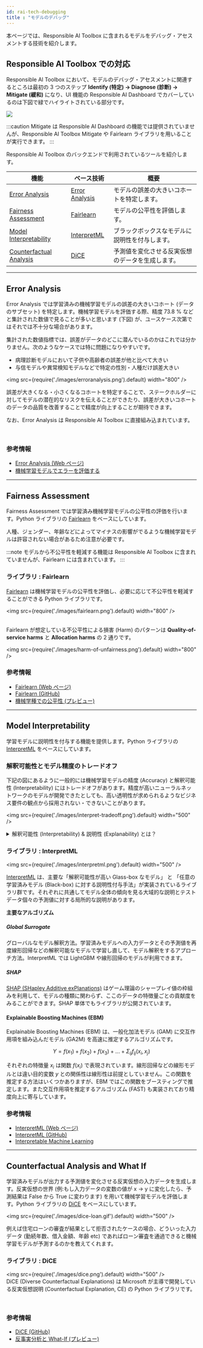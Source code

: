 ```yaml
---
id: rai-tech-debugging
title : "モデルのデバッグ"
---
```



本ページでは、Responsible AI Toolbox に含まれるモデルをデバッグ・アセスメントする技術を紹介します。

## Responsible AI Toolbox での対応
Responsible AI Toolbox において、モデルのデバッグ・アセスメントに関連するところは最初の 3 つのステップ **Identify (特定) → Diagnose (診断) → Mitigate (緩和)** になり、UI 機能の Responsible AI Dashboard でカバーしているのは下図で緑でハイライトされている部分です。

<img src="https://raw.githubusercontent.com/microsoft/responsible-ai-widgets/main/img/responsible-ai-dashboard.png" />



:::caution
Mitigate は Responsible AI Dashboard の機能では提供されていませんが、Responsible AI Toolbox Mitigate や Fairlearn ライブラリを用いることが実行できます。
:::

Responsible AI Toolbox のバックエンドで利用されているツールを紹介します。


|機能     |ベース技術   |概要|
|---------|---------|---------|
|[Error Analysis](#error-analysis)|[Error Analysis](https://erroranalysis.ai/)|モデルの誤差の大きいコホートを特定します。|
|[Fairness Assessment](#fairness-assessment)|[Fairlearn](https://github.com/fairlearn/fairlearn)|モデルの公平性を評価します。|
|[Model Interpretability](#model-interpretability)|[InterpretML](http://interpret.ml/)|ブラックボックスなモデルに説明性を付与します。|
|[Counterfactual Analysis](#counterfactual-analysis-and-what-if)|[DiCE](https://github.com/interpretml/DiCE)|予測値を変化させる反実仮想のデータを生成します。|

---

## Error Analysis

Error Analysis では学習済みの機械学習モデルの誤差の大きいコホート (データのサブセット) を特定します。機械学習モデルを評価する際、精度 73.8 % などと集計された数値で見ることが多いと思います (下図) が、ユースケース次第ではそれでは不十分な場合があります。

集計された数値指標では、誤差がデータのどこに潜んでいるのかはこれでは分かりません。次のようなケースでは特に問題になりやすいです。

- 病理診断モデルにおいて子供や高齢者の誤差が他と比べて大きい
- 与信モデルや異常検知モデルなどで特定の性別・人種だけ誤差大きい

<img src={require('./images/erroranalysis.png').default} width="800" /><br/>


誤差が大きくなる・小さくなるコホートを特定することで、ステークホルダーに対してモデルの潜在的なリスクを伝えることができたり、誤差が大きいコホートのデータの品質を改善することで精度が向上することが期待できます。

なお、Error Analysis は Responsible AI Toolbox に直接組み込まれています。

<br/>


### 参考情報
- [Error Analysis (Web ページ)](https://erroranalysis.ai/)
- [機械学習モデルでエラーを評価する](https://learn.microsoft.com/ja-jp/azure/machine-learning/concept-error-analysis)

---

## Fairness Assessment

Fairness Assessment では学習済み機械学習モデルの公平性の評価を行います。Python ライブラリの [Fairlearn](https://github.com/fairlearn/fairlearn) をベースにしています。

人種、ジェンダー、年齢などによってマイナスの影響がでるような機械学習モデルは許容されない場合があるため注意が必要です。

:::note
モデルから不公平性を軽減する機能は Responsible AI Toolbox に含まれていませんが、Fairlearn には含まれています。
:::

### ライブラリ : Fairlearn

[Fairlearn](https://fairlearn.org/) は機械学習モデルの公平性を評価し、必要に応じて不公平性を軽減することができる Python ライブラリです。

<img 
    src={require('./images/fairlearn.png').default}
    width="800"
/>
<br/><br/>

Fairlearn が想定している不公平性による損害 (Harm) のパターンは **Quality-of-service harms** と **Allocation harms** の 2 通りです。

<img 
    src={require('./images/harm-of-unfairness.png').default}
    width="800"
/>
<br/>

### 参考情報
- [Fairlearn (Web ページ)](https://fairlearn.org/)
- [Fairlearn (GitHub)](https://github.com/fairlearn/fairlearn)
- [機械学種での公平性 (プレビュー)](https://learn.microsoft.com/ja-jp/azure/machine-learning/concept-fairness-ml)

---

## Model Interpretability

学習モデルに説明性を付与する機能を提供します。Python ライブラリの [InterpretML](http://interpret.ml/) をベースにしています。


### 解釈可能性とモデル精度のトレードオフ

下記の図にあるように一般的には機械学習モデルの精度 (Accuracy) と解釈可能性 (Interpretability) にはトレードオフがあります。精度が高いニューラルネットワークのモデルが開発できたとしても、高い透明性が求められるようなビジネス要件の観点から採用されない・できないことがあります。

<img src={require('./images/interpret-tradeoff.png').default} width="500" /><br/>



<details>
<summary>解釈可能性 (Interpretability) & 説明性 (Explanability) とは？
</summary>

**Explainability** <br/>
機械学習モデルの挙動を人間が説明できることを指します。通常複雑なモデル (Blackbox) を Agnostic な説明手法を用いてモデルに対する入力と出力の関係性からモデルを説明します。

<img src={require('./images/blackbox-model.png').default} width="500" /><br/>

**Interpretability** <br/>
予測値を算出するまでのアルゴリズム内部の過程が、人間が解釈できる機械学習モデル (Glassbox) を指します。

<img src={require('./images/glassbox-model.png').default} width="500" /><br/>

</details>

### ライブラリ : InterpretML

<img src={require('./images/interpretml.png').default} width="500" /><br/>

[InterpretML](https://interpret.ml/) は、主要な「解釈可能性が高い Glass-box なモデル」 と 「任意の学習済みモデル (Black-box) に対する説明性付与手法」が実装されているライブラリ群です。それぞれに共通してモデル全体の傾向を見る大域的な説明とテストデータ個々の予測値に対する局所的な説明があります。

**主要なアルゴリズム**
##### Global Surrogate

グローバルなモデル解釈方法。学習済みモデルへの入力データとその予測値を再度線形回帰などの解釈可能なモデルで学習し直して、モデル解釈をするアプローチ方法。InterpretML では LightGBM や線形回帰のモデルが利用できます。


##### SHAP

[SHAP (SHapley Additive exPlanations)](https://github.com/slundberg/shap) はゲーム理論のシャープレイ値の枠組みを利用して、モデルの種類に関わらず、ここのデータの特徴量ごとの貢献度をみることができます。SHAP 単体でもライブラリが公開されています。


#### Explainable Boosting Machines (EBM)

Explainable Boosting Machines (EBM) は、一般化加法モデル (GAM) に交互作用項を組み込んだモデル (GA2M) を高速に推定するアルゴリズムです。

$$
Y =  f(x_1) + f(x_2) + f(x_3) + ... + \Sigma_{ij} f_{ij}(x_i, x_j)
$$ 

それぞれの特徴量 $x_i$ は関数 $f(x_i)$ で表現されています。線形回帰などの線形モデルとは違い目的変数 $y$ との関係性は線形性は前提としていません。この関数を推定する方法はいくつかありますが、EBM ではこの関数をブースティングで推定します。また交互作用項を推定するアルゴリズム (FAST) も実装されており精度向上に寄与しています。

### 参考情報
- [InterpretML (Web ページ)](http://interpret.ml/)
- [InterpretML (GitHub)](https://github.com/interpretml)
- [Interpretable Machine Learning](https://christophm.github.io/interpretable-ml-book/)

---

## Counterfactual Analysis and What If

学習済みモデルが出力する予測値を変化させる反実仮想の入力データを生成します。反実仮想の世界 (例:もし入力データの変数の値が x → y に変化したら、予測結果は False から True に変わります) を用いて機械学習モデルを評価します。Python ライブラリの [DiCE](https://github.com/interpretml/DiCE) をベースにしています。

<img src={require('./images/dice-loan.gif').default} width="500" /><br/>

例えば住宅ローンの審査が結果として拒否されたケースの場合、どういった入力データ (勤続年数、借入金額、年齢 etc) であればローン審査を通過できると機械学習モデルが予測するのかを教えてくれます。

### ライブラリ : DiCE
<img src={require('./images/dice.png').default} width="500" /><br/>
DiCE (Diverse Counterfactual Explanations) は Microsoft が主導で開発している反実仮想説明 (Counterfactual Explanation, CE) の Python ライブラリです。

<br/>


### 参考情報
- [DiCE (GitHub)](https://github.com/interpretml/DiCE)
- [反事実分析と What-If (プレビュー)](https://learn.microsoft.com/ja-jp/azure/machine-learning/concept-counterfactual-analysis)